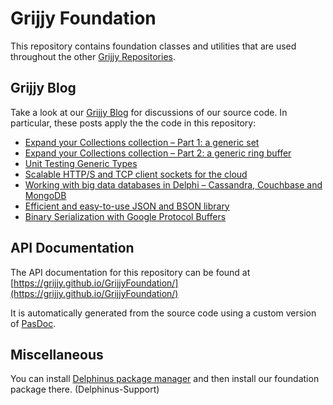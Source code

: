 # Grijjy Foundation

This repository contains foundation classes and utilities that are used throughout the other [Grijjy Repositories](https://github.com/grijjy).

## Grijjy Blog

Take a look at our [Grijjy Blog](https://blog.grijjy.com/) for discussions of our source code. In particular, these posts apply the the code in this repository:

* [Expand your Collections collection – Part 1: a generic set](https://blog.grijjy.com/2017/01/05/expand-your-collections-collection-part-1-a-generic-set/)
* [Expand your Collections collection – Part 2: a generic ring buffer](https://blog.grijjy.com/2017/01/12/expand-your-collections-collection-part-2-a-generic-ring-buffer/)
* [Unit Testing Generic Types](https://blog.grijjy.com/2017/01/10/unit-testing-generic-types/)
* [Scalable HTTP/S and TCP client sockets for the cloud](https://blog.grijjy.com/2017/01/09/scalable-https-and-tcp-client-sockets-for-the-cloud/)
* [Working with big data databases in Delphi – Cassandra, Couchbase and MongoDB](https://blog.grijjy.com/2017/01/11/working-with-big-data-databases-in-delphi-cassandra-couchbase-and-mongodb-part-2-of-3/)
* [Efficient and easy-to-use JSON and BSON library](https://blog.grijjy.com/2017/01/30/efficient-and-easy-to-use-json-and-bson-library/)
* [Binary Serialization with Google Protocol Buffers](https://blog.grijjy.com/2017/04/25/binary-serialization-with-google-protocol-buffers/)

## API Documentation

The API documentation for this repository can be found at [https://grijjy.github.io/GrijjyFoundation/](https://grijjy.github.io/GrijjyFoundation/)

It is automatically generated from the source code using a custom version of [PasDoc](https://github.com/pasdoc/pasdoc/wiki).

## Miscellaneous
You can install [Delphinus package manager](https://github.com/Memnarch/Delphinus/wiki/Installing-Delphinus) and then install our foundation package there. (Delphinus-Support)